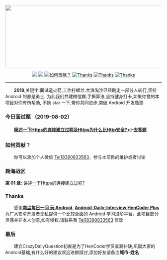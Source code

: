  <p align="center">
   <a href="https://github.com/Moosphan/Android-Daily-Interview" target="_blank">
 	  <img src="https://raw.githubusercontent.com/MicroKibaco/CrazyDailyQuestion/master/image/title.png" width="1200" height="200"/>
   </a>
 </p>
 
 <p align="center">
   <a href="#主要面向对象"><img src="https://img.shields.io/badge/%E9%9D%A2%E5%90%91-Android%E5%BC%80%E5%8F%91-%232CC159.svg"></a>
   <a href="https://raw.githubusercontent.com/MicroKibaco/CrazyDailyQuestion/master/image/wechat.png"><img src="https://img.shields.io/badge/%E5%BE%AE%E4%BF%A1%E5%8F%B7-Tel18390833563-blue.svg"></a>
   <a href="#贡献"><img src="https://img.shields.io/badge/Welcome-%E5%8A%A0%E5%85%A5%E6%88%91%E4%BB%AC-orange.svg" alt="如何贡献？"></a>
   <a href="https://www.wanandroid.com"><img src="https://img.shields.io/badge/Thanks-wanandroid-%23095B87.svg" alt="Thanks"></a>
   <a href="https://github.com/Moosphan/Android-Daily-Interview"><img src="https://img.shields.io/badge/Thanks-AndroidDailyInterview-%23095B87.svg" alt="Thanks"></a>
   <a href="https://www.cnblogs.com/liushilin/tag/每日一问/"><img src="https://img.shields.io/badge/Thanks-南尘-%23095B87.svg" alt="Thanks"></a>
</p>
 
 
 
 ----------------
 &emsp;&emsp;**2019**,关键字:面试造火箭,工作拧螺丝.大浪淘沙已经刷走一部分人转行,坚持 Android 的都是勇士.
 为此我们共建微信群,手撕算法,坚持健身打卡,如果你觉的本项目对你有所帮助,
 不妨 star 一下,带你共同进步,突破 Android 开发瓶颈

### 今日面试题 （2019-08-02）

 

####  &emsp;&emsp;[简述一下Https的连接建立过程及Https为什么比Http安全? ](https://github.com/MicroKibaco/CrazyDailyQuestion/issues/1)👉[去答题](https://github.com/MicroKibaco/CrazyDailyQuestion/issues/1)

### 如何贡献？
 
&emsp;&emsp;你可以添加个人微信 [Tel18390833563](https://raw.githubusercontent.com/MicroKibaco/CrazyDailyQuestion/master/doc/wechat.png)，参与本项目的维护或者讨论

### 题海战区
 
**第 01 章:** [讲述一下Https的连接建立过程?](https://github.com/MicroKibaco/CrazyDailyQuestion/issues/1)

### Thanks

&emsp;&emsp;感谢[**南尘每日一问**](https://www.cnblogs.com/liushilin/tag/每日一问/),[**玩 Android**](https://www.wanandroid.com/), [**Android-Daily-Interview**](https://github.com/Moosphan/Android-Daily-Interview),[**HenCoder Plus**](https://hencoder.com/) 为广大安卓开发者无私提供一个比较全面的 Android 学习进阶平台，此项目部分灵感并非本人创意,如有侵权,请联系我 [Tel18390833563](https://raw.githubusercontent.com/MicroKibaco/CrazyDailyQuestion/master/doc/wechat.png) 修改


### 最后

 &emsp;&emsp;建立CrazyDailyQuestion初衷是为了HenCoder学员查漏补缺,巩固大家的Android基础,有什么好的建议欢迎进群探讨,添加好友请备注**城市-姓名**


